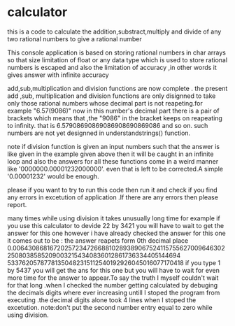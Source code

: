 # calculator
this is a code to calculate the addition,substract,multiply and divide of any two rational numbers to give a rational number

This console application is based on storing rational numbers in char arrays so that size limitation of float or any data type which is used to store rational numbers is escaped and also the limitation of accuracy ,in other words it gives answer with infinite accuracy 

add,sub,multiplication and division functions are now complete .
the present add ,sub, multiplication and division functions are only disignned to take only those rational numbers whose decimal part is not reapeting.for example "6.57(9086)" now in this number's decimal part there is a pair of brackets which means that ,the "9086" in the bracket keeps on reapeating to infinity.
that is  6.57908690869086908690869086 and so on.
such numbers are not yet designned in understandstrings() function.

note if division function is given an input numbers such that the answer is like given in the example given above then it will be caught in an infinite loop and also the answers for all these functions come in a weird manner like '0000000.00001232000000'. even that is left to be corrected.A simple '0.00001232' would be enough.

please if you want to try to run this code then run it and check if you find any errors in excetution of application .If there are any errors then please report.

many times while using division it takes unusually long time for example if you use this calculator to devide 22 by 3421 you will have to wait to get the answer for this one however i have already checked
the answer for this one it comes out to be :
the answer reapets form 0th decimal place
0.006430868167202572347266881028938906752411575562700964630225080385852090032154340836012861736334405144694
53376205787781350482315112540192926045016077170418
if you type 1 by 5437 you will get the ans for this one but you will have to wait for even more time for the answer to appear.To say the truth I myself couldn't wait for that long .when I checked the number getting calculated by debuging the decimals digits where ever increasing untill I stoped the program from executing .the decimal digits alone took 4 lines when I stoped the excetution. 
note:don't put the second number entry equal to zero while using division.


